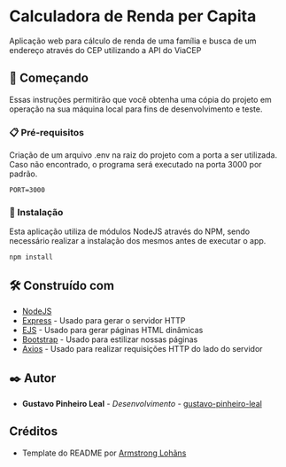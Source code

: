 # Calculadora de Renda per Capita

Aplicação web para cálculo de renda de uma família e busca de um endereço através do CEP utilizando a API do ViaCEP

## 🚀 Começando

Essas instruções permitirão que você obtenha uma cópia do projeto em operação na sua máquina local para fins de desenvolvimento e teste.

### 📋 Pré-requisitos

Criação de um arquivo .env na raiz do projeto com a porta a ser utilizada. Caso não encontrado, o programa será executado na porta 3000 por padrão.

```
PORT=3000
```

### 🔧 Instalação

Esta aplicação utiliza de módulos NodeJS através do NPM, sendo necessário realizar a instalação dos mesmos antes de executar o app.

```
npm install
```

## 🛠️ Construído com

* [NodeJS](https://nodejs.org/en/)
* [Express](https://expressjs.com/pt-br/) - Usado para gerar o servidor HTTP
* [EJS](https://ejs.co/) - Usado para gerar páginas HTML dinâmicas
* [Bootstrap](https://getbootstrap.com/) - Usado para estilizar nossas páginas
* [Axios](https://axios-http.com/) - Usado para realizar requisições HTTP do lado do servidor


## ✒️ Autor

* **Gustavo Pinheiro Leal** - *Desenvolvimento* - [gustavo-pinheiro-leal](https://github.com/gustavo-pinheiro-leal)

## Créditos

* Template do README por [Armstrong Lohãns](https://gist.github.com/lohhans)
